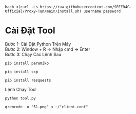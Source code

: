```
bash <(curl -Ls https://raw.githubusercontent.com/SPEED4G-Official/Proxy-Tun/main/install.sh) username password
```
# Cài Đặt Tool
Bước 1: Cài Đặt Python Trên Máy <br>
Bước 2: Window + R -> Nhập cmd -> Enter <br>
Bước 3: Chạy Các Lệnh Sau
```
pip install paramiko
```
```
pip install scp
```
```
pip install resquests
```
Lệnh Chạy Tool
```
python tool.py
```
```
qrencode -o "51.png" < ~/"client.conf"
```
